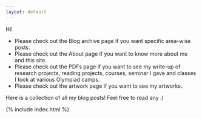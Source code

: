 ```yaml
---
layout: default
---
```

Hi! 

- Please check out the Blog archive page if you want specific area-wise posts.
- Please check out the About page if you want to know more about me and this site.
- Please check out the PDFs page if you want to see my write-up of research projects, reading projects, courses, seminar I gave and classes I took at various Olympiad camps.
- Please check out the artwork page if you want to see my artworks.

Here is a collection of all my blog posts! Feel free to read any :) 



{% include index.html %}


